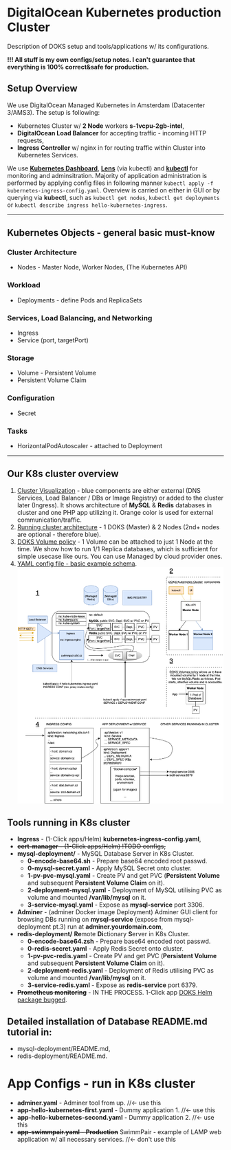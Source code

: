 # DigitalOcean Kubernetes production Cluster
Description of DOKS setup and tools/applications w/ its configurations.  

**!!! All stuff is my own configs/setup notes. I can't guarantee that everything is 100% correct&safe for production.**
## Setup Overview 
We use DigitalOcean Managed Kubernetes in Amsterdam (Datacenter 3/AMS3). The setup is following:
- Kubernetes Cluster w/ **2 Node** workers **s-1vcpu-2gb-intel**, 
- **DigitalOcean Load Balancer** for accepting traffic - incoming HTTP requests,
- **Ingress Controller** w/ nginx in for routing traffic within Cluster into Kubernetes Services.  

We use [**Kubernetes Dashboard**](https://github.com/kubernetes/dashboard), [**Lens**](https://k8slens.dev/desktop.html) (via kubectl) and [**kubectl**](https://kubernetes.io/docs/tasks/tools/) for monitoring and adminsitration. Majority of application administration is performed by applying config files in following manner 
`kubectl apply -f kubernetes-ingress-config.yaml`. Overview is carried on either in GUI or by querying via **kubectl**, such as `kubectl get nodes`, `kubectl get deployments` or `kubectl describe ingress hello-kubernetes-ingress`.  
___  
## Kubernetes Objects - general basic must-know
### Cluster Architecture
- Nodes - Master Node, Worker Nodes, (The Kubernetes API)
### Workload
- Deployments - define Pods and ReplicaSets
### Services, Load Balancing, and Networking
- Ingress
- Service (port, targetPort)
### Storage
- Volume - Persistent Volume
- Persistent Volume Claim
### Configuration
- Secret
### Tasks
- HorizontalPodAutoscaler - attached to Deployment
___ 
## Our K8s cluster overview
1. <u>Cluster Visualization</u> - blue components are either external (DNS Services, Load Balancer / DBs or Image Registry) or added to the cluster later (Ingress). It shows architecture of **MySQL** & **Redis** databases in cluster and one PHP app utilizing it. Orange color is used for external communication/traffic.
2. <u>Running cluster architecture</u> - 1 DOKS (Master) & 2 Nodes (2nd+ nodes are optional - therefore blue).
3. <u>DOKS Volume policy</u> - 1 Volume can be attached to just 1 Node at the time. We show how to run 1/1 Replica databases, which is sufficient for simple usecase like ours. You can use Managed by cloud provider ones. 
4. <u>YAML config file - basic example schema</u>.
![DOKS Cluster design](/misc/kubernetes-design-1.png "doks-cluster-design")
## Tools running in K8s cluster
- **Ingress** - (1-Click apps/Helm) **kubernetes-ingress-config.yaml**,
- ~~**cert-manager** - (1-Click apps/Helm) !TODO configs,~~
- **mysql-deployment/** - MySQL Database Server in K8s Cluster.
    - **0-encode-base64.sh** - Prepare base64 encoded root passwd. 
    - **0-mysql-secret.yaml** - Apply MySQL Secret onto cluster.
    - **1-pv-pvc-mysql.yaml** - Create PV and get PVC (**Persistent Volume** and subsequent **Persistent Volume Claim** on it).
    - **2-deployment-mysql.yaml** - Deployment of MySQL utilising PVC as volume and mounted **/var/lib/mysql** on it.
    - **3-service-mysql.yaml** - Expose as **mysql-service** port 3306.
- **Adminer** - (adminer Docker image Deployment) Adminer GUI client for browsing DBs running on **mysql-service** (expose from mysql-deployment pt.3) run at **adminer.yourdomain.com**,    
- **redis-deployment/** **Re**mote **Di**ctionary **S**erver in K8s Cluster.  
    - **0-encode-base64.zsh** - Prepare base64 encoded root passwd. 
    - **0-redis-secret.yaml** - Apply Redis Secret onto cluster.
    - **1-pv-pvc-redis.yaml** - Create PV and get PVC (**Persistent Volume** and subsequent **Persistent Volume Claim** on it).
    - **2-deployment-redis.yaml** - Deployment of Redis utilising PVC as volume and mounted **/var/lib/mysql** on it.
    - **3-service-redis.yaml** - Expose as **redis-service** port 6379.
 - ~~**Prometheus monitoring**~~ - IN THE PROCESS. 1-Click app [DOKS Helm package bugged](https://marketplace.digitalocean.com/apps/kubernetes-monitoring-stack).

## Detailed installation of Database README.md tutorial in:
- mysql-deployment/README.md,
- redis-deployment/README.md.

# App Configs - run in K8s cluster
- **adminer.yaml** - Adminer tool from up. //<- use this
- **app-hello-kubernetes-first.yaml** - Dummy application 1. //<- use this
- **app-hello-kubernetes-second.yaml** - Dummy application 2. //<- use this
- ~~**app-swimmpair.yaml** - **Production**~~ SwimmPair - example of LAMP web application w/ all necessary services. //<- don't use this




